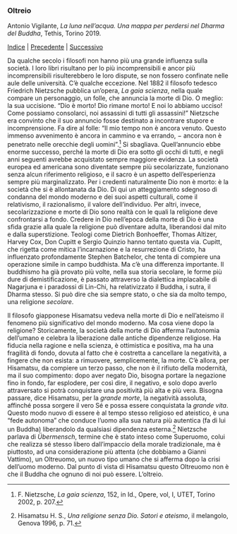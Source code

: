 <link rel="stylesheet" href="../assets/style.css">

### Oltreio

Antonio Vigilante, _La luna nell’acqua. Una mappa per perdersi nel Dharma del Buddha_, Tethis, Torino 2019.

[Indice](index.md) | [Precedente](interessere.md) | [Successivo](gabbie.md)

Da qualche secolo i filosofi non hanno più una grande influenza sulla società. I loro libri risultano per lo più incomprensibili e ancor più incomprensibili risulterebbero le loro dispute, se non fossero confinate nelle aule delle università. C’è qualche eccezione. Nel 1882 il filosofo tedesco Friedrich Nietzsche pubblica un’opera, _La gaia scienza_, nella quale compare un personaggio, un folle, che annuncia la morte di Dio. O meglio: la sua uccisione. “Dio è morto! Dio rimane morto! E noi lo abbiamo ucciso! Come possiamo consolarci, noi assassini di tutti gli assassini!” Nietzsche era convinto che il suo annuncio fosse destinato a incontrare stupore e incomprensione. Fa dire al folle: “Il mio tempo non è ancora venuto. Questo immenso avvenimento è ancora in cammino e va errando, − ancora non è penetrato nelle orecchie degli uomini”.[^85] Si sbagliava. Quell’annuncio ebbe enorme successo, perché la morte di Dio era sotto gli occhi di tutti, e negli anni seguenti avrebbe acquistato sempre maggiore evidenza. La società europea ed americana sono diventate sempre più secolarizzate, funzionano senza alcun riferimento religioso, e il sacro è un aspetto dell’esperienza sempre più marginalizzato. Per i credenti naturalmente Dio non è morto: è la società che si è allontanata da Dio. Di qui un atteggiamento sdegnoso di condanna del mondo moderno e dei suoi aspetti culturali, come il relativismo, il razionalismo, il valore dell’individuo. Per altri, invece, secolarizzazione e morte di Dio sono realtà con le quali la religione deve confrontarsi a fondo. Credere in Dio nell’epoca della morte di Dio è una sfida grazie alla quale la religione può diventare adulta, liberandosi dal mito e dalla superstizione. Teologi come Dietrich Bonhoeffer, Thomas Altizer, Harvey Cox, Don Cupitt e Sergio Quinzio hanno tentato questa via. Cupitt, che rigetta come mitica l’incarnazione e la resurrezione di Cristo, ha influenzato profondamente Stephen Batchelor, che tenta di compiere una operazione simile in campo buddhista. Ma c’è una differenza importante. Il buddhismo ha già provato più volte, nella sua storia secolare, le forme più dure di demistificazione, è passato attraverso la dialettica implacabile di Nagarjuna e i paradossi di Lin-Chi, ha relativizzato il Buddha, i sutra, il Dharma stesso. Si può dire che sia sempre stato, o che sia da molto tempo, una religione _secolare_.

Il filosofo giapponese Hisamatsu vedeva nella morte di Dio e nell’ateismo il fenomeno più significativo del mondo moderno. Ma cosa viene dopo la religione? Storicamente, la società della morte di Dio afferma l’autonomia dell’umano e celebra la liberazione dalle antiche dipendenze religiose. Ha fiducia nella ragione e nella scienza, è ottimistica e positiva, ma ha una fragilità di fondo, dovuta al fatto che è costretta a cancellare la negatività, a fingere che non esista: a rimuovere, semplicemente, la morte. C’è allora, per Hisamatsu, da compiere un terzo passo, che non è il rifiuto della modernità, ma il suo compimento: dopo aver negato Dio, bisogna portare la negazione fino in fondo, far esplodere, per così dire, il negativo, e solo dopo averlo attraversato si potrà conquistare una positività più alta e più vera. Bisogna passare, dice Hisamatsu, per la _grande morte_, la negatività assoluta, affinché possa sorgere il vero Sé e possa essere conquistata la _grande vita_. Questo modo nuovo di essere è al tempo stesso religioso ed ateistico, è una “fede autonoma” che conduce l’uomo alla sua natura più autentica (fa di lui un Buddha) liberandolo da qualsiasi dipendenza esterna.[^86] Nietzsche parlava di _Übermensch_, termine che è stato inteso come Superuomo, colui che realizza sé stesso libero dall’impaccio della morale tradizionale, ma è piuttosto, ad una considerazione più attenta (che dobbiamo a Gianni Vattimo), un Oltreuomo, un nuovo tipo umano che si afferma dopo la crisi dell’uomo moderno. Dal punto di vista di Hisamatsu questo Oltreuomo non è che il Buddha che ognuno di noi può essere. L’oltreio.

[^85]: F. Nietzsche, *La gaia scienza*, 152, in Id., Opere, vol, I, UTET, Torino 2002, p. 207.
[^86]: Hisamatsu H. S., *Una religione senza Dio. Satori e ateismo*, il melangolo, Genova 1996, p. 71. 

